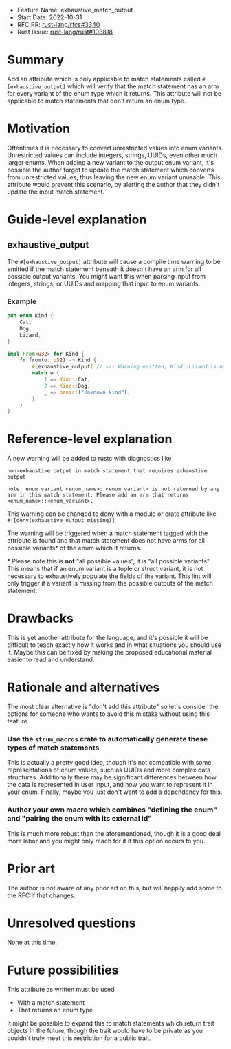 - Feature Name: exhaustive_match_output
- Start Date: 2022-10-31
- RFC PR: [rust-lang/rfcs#3340](https://github.com/rust-lang/rfcs/pull/3340)
- Rust Issue: [rust-lang/rust#103818](https://github.com/rust-lang/rust/issues/103818)

# Summary
[summary]: #summary

Add an attribute which is only applicable to match statements called `#[exhaustive_output]` which will verify that
the match statement has an arm for every variant of the enum type which it returns. This attribute will not be
applicable to match statements that don't return an enum type.

# Motivation
[motivation]: #motivation

Oftentimes it is necessary to convert unrestricted values into enum variants. Unrestricted values can include integers, strings, UUIDs, even other much larger enums.
When adding a new variant to the output enum variant, it's possible the author forgot to update the match statement which converts from unrestricted values, thus leaving
the new enum variant unusable. This attribute would prevent this scenario, by alerting the author that they didn't update the input match statement.

# Guide-level explanation
[guide-level-explanation]: #guide-level-explanation

## exhaustive_output

The `#[exhaustive_output]` attribute will cause a compile time warning to be emitted if the match statement beneath it doesn't have an arm for all possible output variants.
You might want this when parsing input from integers, strings, or UUIDs and mapping that input to enum variants.

### Example

```rust
pub enum Kind {
    Cat,
    Dog,
    Lizard,
}

impl From<u32> for Kind {
    fn from(o: u32) -> Kind {
        #[exhaustive_output] // <-- Warning emitted, Kind::Lizard is not covered.
        match o {
            1 => Kind::Cat,
            2 => Kind::Dog,
            _ => panic!("Unknown kind");
        }
    }
}
```

# Reference-level explanation
[reference-level-explanation]: #reference-level-explanation

A new warning will be added to rustc with diagnostics like

```
non-exhaustive output in match statement that requires exhaustive output

note: enum variant <enum_name>::<enum_variant> is not returned by any arm in this match statement. Please add an arm that returns <enum_name>::<enum_variant>.
```

This warning can be changed to deny with a module or crate attribute like
`#![deny(exhaustive_output_missing)]`

The warning will be triggered when a match statement tagged with the attribute is found and that match statement does not have arms for all possible variants\* of the
enum which it returns.

\* Please note this is **not** "all possible values", it is "all possible variants". This means that if an enum variant is a tuple or struct variant, it is not necessary
to exhaustively populate the fields of the variant. This lint will only trigger if a variant is missing from the possible outputs of the match statement.

# Drawbacks
[drawbacks]: #drawbacks

This is yet another attribute for the language, and it's possible it will be difficult to teach exactly how it works and in what situations you should use it. Maybe this can be fixed by
making the proposed educational material easier to read and understand.

# Rationale and alternatives
[rationale-and-alternatives]: #rationale-and-alternatives

The most clear alternative is "don't add this attribute" so let's consider the options for someone who wants to avoid this mistake without using this feature

### Use the `strum_macros` crate to automatically generate these types of match statements

This is actually a pretty good idea, though it's not compatible with some representations of enum values, such as UUIDs and more complex data structures.
Additionally there may be significant differences between how the data is represented in user input, and how you want to represent it in your enum. Finally,
maybe you just don't want to add a dependency for this.

### Author your own macro which combines "defining the enum" and "pairing the enum with its external id"

This is much more robust than the aforementioned, though it is a good deal more labor and you might only reach for it if this option occurs to you.

# Prior art
[prior-art]: #prior-art

The author is not aware of any prior art on this, but will happily add some to the RFC if that changes.

# Unresolved questions
[unresolved-questions]: #unresolved-questions

None at this time.

# Future possibilities
[future-possibilities]: #future-possibilities

This attribute as written must be used

- With a match statement
- That returns an enum type

It might be possible to expand this to match statements which return trait objects in the future, though the trait would have to be private as you couldn't truly meet
this restriction for a public trait.
